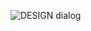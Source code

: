 ![DESIGN dialog](http://www.plantuml.com/plantuml/proxy?src=https://raw.githubusercontent.com/nilcy/rtd/master/DESIGN.puml)
